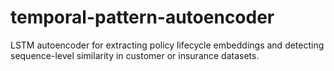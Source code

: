 # temporal-pattern-autoencoder
LSTM autoencoder for extracting policy lifecycle embeddings and detecting sequence-level similarity in customer or insurance datasets.
